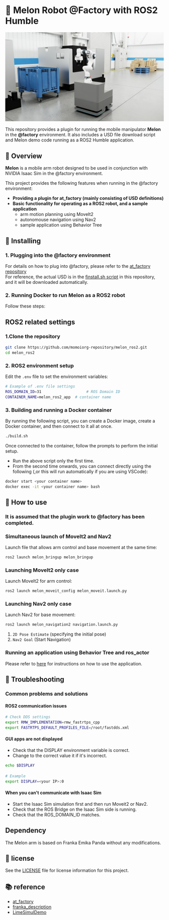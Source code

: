 # 🍈 Melon Robot @Factory with ROS2 Humble
![Melon in Isaac Sim](doc/imgs/melon.png)

This repository provides a plugin for running the mobile manipulator **Melon** in the **@factory** environment. It also includes a USD file download script and Melon demo code running as a ROS2 Humble application.<br>

## 🎯 Overview

**Melon** is a mobile arm robot designed to be used in conjunction with NVIDIA Isaac Sim in the @factory environment.

This project provides the following features when running in the @factory environment:

- **Providing a plugin for at_factory (mainly consisting of USD definitions)**
- **Basic functionality for operating as a ROS2 robot, and a sample application**
    - arm motion planning using MoveIt2
    - autonomouse navigation using Nav2
    - sample application using Behavior Tree

## 🚀 Installing

### 1. Plugging into the @factory environment


For details on how to plug into @factory, please refer to the [at_factory repository](https://github.com/momoiorg-repository/at_factory.git)<br>
For reference, the actual USD is in the [finstall.sh script](https://github.com/momoiorg-repository/at_factory?tab=readme-ov-file#finstallsh-%E3%82%B9%E3%82%AF%E3%83%AA%E3%83%97%E3%83%88) in this repository, and it will be downloaded automatically.

### 2. Running Docker to run Melon as a ROS2 robot  
Follow these steps:

## ROS2 related settings  
### 1.Clone the repository
```bash
git clone https://github.com/momoiorg-repository/melon_ros2.git
cd melon_ros2
```

### 2. ROS2 environment setup
Edit the `.env` file to set the environment variables:

```bash
# Example of .env file settings
ROS_DOMAIN_ID=31                    # ROS Domain ID
CONTAINER_NAME=melon_ros2_app  # container name
```

### 3. Building and running a Docker container

By running the following script, you can create a Docker image, create a Docker container, and then connect to it all at once.

```bash
./build.sh
```
Once connected to the container, follow the prompts to perform the initial setup.<br>

- Run the above script only the first time.
- From the second time onwards, you can connect directly using the following (,or this will run automatically if you are using VSCode):

```bash
docker start <your container name>
docker exec -it <your container name> bash
```

## 🤖 How to use

### It is assumed that the plugin work to @factory has been completed.

### Simultaneous launch of MoveIt2 and Nav2
Launch file that allows arm control and base movement at the same time:
```bash
ros2 launch melon_bringup melon_bringup
```

### Launching MoveIt2 only case
Launch MoveIt2 for arm control:

```bash
ros2 launch melon_moveit_config melon_moveit.launch.py
```

### Launching Nav2 only case

Launch Nav2 for base movement:

```bash
ros2 launch melon_navigation2 navigation.launch.py
```
1. `2D Pose Estimate` (specifying the initial pose)
2. `Nav2 Goal` (Start Navigation)

### Running an application using Behavior Tree and ros_actor
Please refer to [here](./doc/App_README.md) for instructions on how to use the application.

## 🐛 Troubleshooting

### Common problems and solutions

#### ROS2 communication issues
```bash
# Check DDS settings
export RMW_IMPLEMENTATION=rmw_fastrtps_cpp
export FASTRTPS_DEFAULT_PROFILES_FILE=/root/fastdds.xml
```

#### GUI apps are not displayed
- Check that the DISPLAY environment variable is correct.
- Change to the correct value it if it's incorrect.
```bash
echo $DISPLAY

# Example
export DISPLAY=<your IP>:0
```

#### When you can't communicate with Isaac Sim
- Start the Isaac Sim simulation first and then run Moveit2 or Nav2.
- Check that the ROS Bridge on the Isaac Sim side is running.
- Check that the ROS_DOMAIN_ID matches.

## Dependency
The Melon arm is based on Franka Emika Panda without any modifications.

## 📄 license  
See the [LICENSE](./LICENSE) file for license information for this project.

## 📚 reference  
- [at_factory](https://github.com/momoiorg-repository/isaacsim-common)
- [franka_description](https://github.com/frankarobotics/franka_description)
- [LimeSimulDemo](https://github.com/momoiorg-repository/LimeSimulDemo/tree/main)
